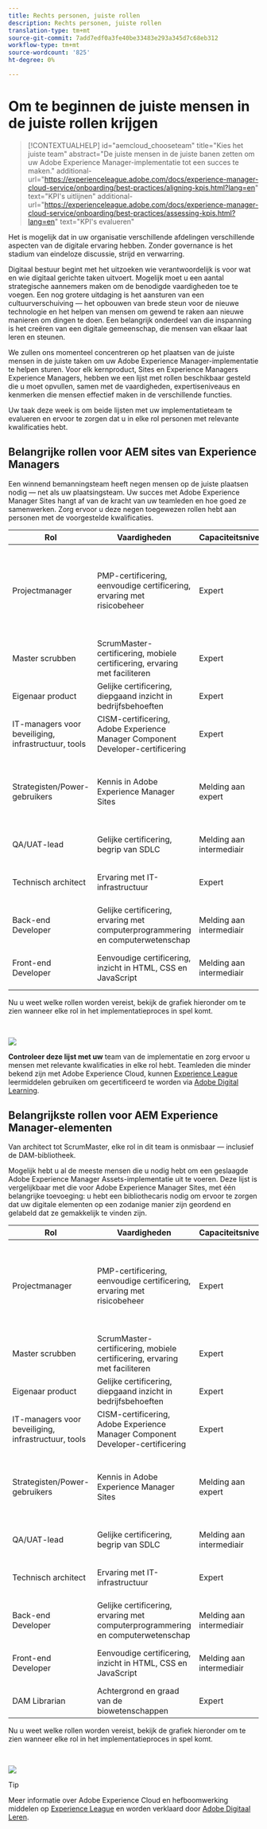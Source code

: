 ```yaml
---
title: Rechts personen, juiste rollen
description: Rechts personen, juiste rollen
translation-type: tm+mt
source-git-commit: 7add7edf0a3fe40be33483e293a345d7c68eb312
workflow-type: tm+mt
source-wordcount: '825'
ht-degree: 0%

---
```



# **Om te beginnen de juiste mensen in de juiste rollen krijgen**

>[!CONTEXTUALHELP]
>id="aemcloud_chooseteam"
>title="Kies het juiste team"
>abstract="De juiste mensen in de juiste banen zetten om uw Adobe Experience Manager-implementatie tot een succes te maken."
>additional-url="https://experienceleague.adobe.com/docs/experience-manager-cloud-service/onboarding/best-practices/aligning-kpis.html?lang=en" text="KPI&#39;s uitlijnen"
>additional-url="https://experienceleague.adobe.com/docs/experience-manager-cloud-service/onboarding/best-practices/assessing-kpis.html?lang=en" text="KPI&#39;s evalueren"

Het is mogelijk dat in uw organisatie verschillende afdelingen verschillende aspecten van de digitale ervaring hebben. Zonder governance is het stadium van eindeloze discussie, strijd en verwarring.

Digitaal bestuur begint met het uitzoeken wie verantwoordelijk is voor wat en wie digitaal gerichte taken uitvoert. Mogelijk moet u een aantal strategische aannemers maken om de benodigde vaardigheden toe te voegen. Een nog grotere uitdaging is het aansturen van een cultuurverschuiving — het opbouwen van brede steun voor de nieuwe technologie en het helpen van mensen om gewend te raken aan nieuwe manieren om dingen te doen. Een belangrijk onderdeel van die inspanning is het creëren van een digitale gemeenschap, die mensen van elkaar laat leren en steunen.

We zullen ons momenteel concentreren op het plaatsen van de juiste mensen in de juiste taken om uw Adobe Experience Manager-implementatie te helpen sturen. Voor elk kernproduct, Sites en Experience Managers Experience Managers, hebben we een lijst met rollen beschikbaar gesteld die u moet opvullen, samen met de vaardigheden, expertiseniveaus en kenmerken die mensen effectief maken in de verschillende functies.

Uw taak deze week is om beide lijsten met uw implementatieteam te evalueren en ervoor te zorgen dat u in elke rol personen met relevante kwalificaties hebt.

## **Belangrijke rollen voor AEM sites van Experience Managers**

Een winnend bemanningsteam heeft negen mensen op de juiste plaatsen nodig — net als uw plaatsingsteam. Uw succes met Adobe Experience Manager Sites hangt af van de kracht van uw teamleden en hoe goed ze samenwerken. Zorg ervoor u deze negen toegewezen rollen hebt
aan personen met de voorgestelde kwalificaties.

| Rol | Vaardigheden | Capaciteitsniveau | Kwaliteit |
|--- |--- |--- |--- |
| Projectmanager | PMP-certificering, eenvoudige certificering, ervaring met risicobeheer | Expert | Eerlijk, consistent, verantwoordelijk, georganiseerd, positief, acceptabel, bereid om verandering te omarmen |
| Master scrubben | ScrumMaster-certificering, mobiele certificering, ervaring met faciliteren | Expert | Consistent, creatief |
| Eigenaar product | Gelijke certificering, diepgaand inzicht in bedrijfsbehoeften | Expert | Evenwichtig, zeker |
| IT-managers voor beveiliging, infrastructuur, tools | CISM-certificering, Adobe Experience Manager Component Developer-certificering | Expert | Gedetailleerd |
| Strategisten/Power-gebruikers | Kennis in Adobe Experience Manager Sites | Melding aan expert | Gelijkaardig, nieuwsgierig, grondig, open, bereid om verandering te omarmen, samenwerkend |
| QA/UAT-lead | Gelijke certificering, begrip van SDLC | Melding aan intermediair | Gedetailleerd, processtation, consistent |
| Technisch architect | Ervaring met IT-infrastructuur | Expert | Gedetailleerd, op processen gebaseerd, consistent |
| Back-end Developer | Gelijke certificering, ervaring met computerprogrammering en computerwetenschap | Melding aan intermediair | Gedetailleerd, op processen gebaseerd, consistent |
| Front-end Developer | Eenvoudige certificering, inzicht in HTML, CSS en JavaScript | Melding aan intermediair | Gedetailleerd, op processen gebaseerd, consistent |

Nu u weet welke rollen worden vereist, bekijk de grafiek hieronder om te zien wanneer elke rol in het implementatieproces in spel komt.

<br>

![](assets/team_involvement.png)

**Controleer deze lijst met uw** team van de implementatie en zorg ervoor u mensen met relevante kwalificaties in elke rol hebt. Teamleden die minder bekend zijn met Adobe Experience Cloud, kunnen [Experience League](https://experienceleague.adobe.com/#recommended/solutions/experience-manager) leermiddelen gebruiken om gecertificeerd te worden via [Adobe Digital Learning](https://learning.adobe.com/certification.html).

## **Belangrijkste rollen voor AEM Experience Manager-elementen**

Van architect tot ScrumMaster, elke rol in dit team is onmisbaar — inclusief de DAM-bibliotheek.

Mogelijk hebt u al de meeste mensen die u nodig hebt om een geslaagde Adobe Experience Manager Assets-implementatie uit te voeren. Deze lijst is vergelijkbaar met die voor Adobe Experience Manager Sites, met één belangrijke toevoeging: u hebt een bibliothecaris nodig om ervoor te zorgen dat uw digitale elementen op een zodanige manier zijn geordend en gelabeld dat ze gemakkelijk te vinden zijn.

| Rol | Vaardigheden | Capaciteitsniveau | Kwaliteit |
|--- |--- |--- |--- |
| Projectmanager | PMP-certificering, eenvoudige certificering, ervaring met risicobeheer | Expert | Eerlijk, consistent, verantwoordelijk, georganiseerd, positief, acceptabel, bereid om verandering te omarmen |
| Master scrubben | ScrumMaster-certificering, mobiele certificering, ervaring met faciliteren | Expert | Consistent, creatief |
| Eigenaar product | Gelijke certificering, diepgaand inzicht in bedrijfsbehoeften | Expert | Evenwichtig, zeker |
| IT-managers voor beveiliging, infrastructuur, tools | CISM-certificering, Adobe Experience Manager Component Developer-certificering | Expert | Gedetailleerd |
| Strategisten/Power-gebruikers | Kennis in Adobe Experience Manager Sites | Melding aan expert | Gelijkaardig, nieuwsgierig, grondig, open, bereid om verandering te omarmen, samenwerkend |
| QA/UAT-lead | Gelijke certificering, begrip van SDLC | Melding aan intermediair | Gedetailleerd, processtation, consistent |
| Technisch architect | Ervaring met IT-infrastructuur | Expert | Gedetailleerd, op processen gebaseerd, consistent |
| Back-end Developer | Gelijke certificering, ervaring met computerprogrammering en computerwetenschap | Melding aan intermediair | Gedetailleerd, op processen gebaseerd, consistent |
| Front-end Developer | Eenvoudige certificering, inzicht in HTML, CSS en JavaScript | Melding aan intermediair | Gedetailleerd, op processen gebaseerd, consistent |
| DAM Librarian | Achtergrond en graad van de biowetenschappen | Expert | Gedetailleerd, procesgestuurd, geordend |

Nu u weet welke rollen worden vereist, bekijk de grafiek hieronder om te zien wanneer elke rol in het implementatieproces in spel komt.

<br>

![](assets/team_involvement2.png)

>[!TIP]
>
> Meer informatie over Adobe Experience Cloud en hefboomwerking middelen op [Experience League](https://experienceleague.adobe.com/#recommended/solutions/experience-manager) en worden verklaard door [Adobe Digitaal Leren](https://learning.adobe.com/certification.html).